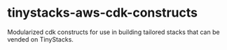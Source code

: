# tinystacks-aws-cdk-constructs
Modularized cdk constructs for use in building tailored stacks that can be vended on TinyStacks.